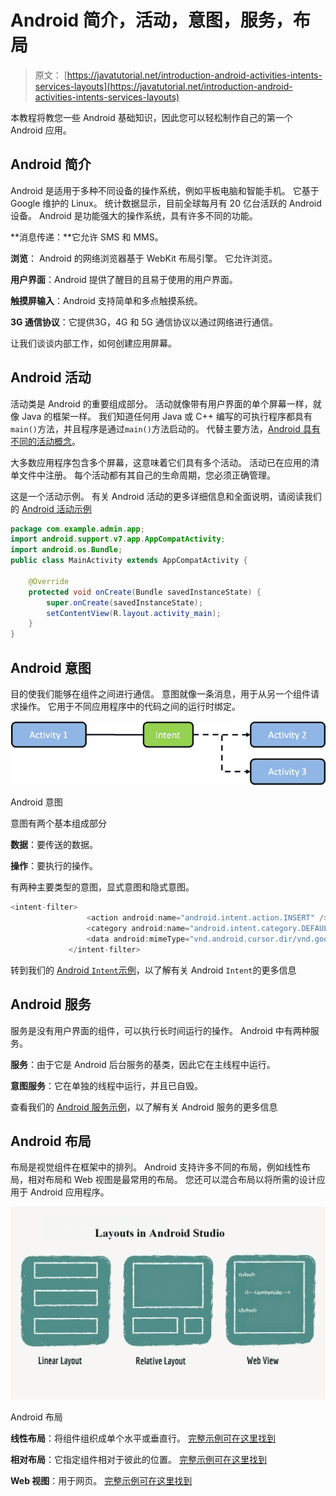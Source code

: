# Android 简介，活动，意图，服务，布局

> 原文： [https://javatutorial.net/introduction-android-activities-intents-services-layouts](https://javatutorial.net/introduction-android-activities-intents-services-layouts)

本教程将教您一些 Android 基础知识，因此您可以轻松制作自己的第一个 Android 应用。

## Android 简介

Android 是适用于多种不同设备的操作系统，例如平板电脑和智能手机。 它基于 Google 维护的 Linux。 统计数据显示，目前全球每月有 20 亿台活跃的 Android 设备。 Android 是功能强大的操作系统，具有许多不同的功能。

**消息传递：**它允许 SMS 和 MMS。

**浏览**： Android 的网络浏览器基于 WebKit 布局引擎。 它允许浏览。

**用户界面**：Android 提供了醒目的且易于使用的用户界面。

**触摸屏输入**：Android 支持简单和多点触摸系统。

**3G 通信协议**：它提供​​3G，4G 和 5G 通信协议以通过网络进行通信。

让我们谈谈内部工作，如何创建应用屏幕。

## Android 活动

活动类是 Android 的重要组成部分。 活动就像带有用户界面的单个屏幕一样，就像 Java 的框架一样。 我们知道任何用 Java 或 C++ 编写的可执行程序都具有`main()`方法，并且程序是通过`main()`方法启动的。 代替主要方法，[Android 具有不同的活动概念](https://javatutorial.net/swing-jframe-basics-create-jframe)。

大多数应用程序包含多个屏幕，这意味着它们具有多个活动。 活动已在应用的清单文件中注册。 每个活动都有其自己的生命周期，您必须正确管理。

这是一个活动示例。 有关 Android 活动的更多详细信息和全面说明，请阅读我们的 [Android 活动示例](https://javatutorial.net/android-activity-example)

```java
package com.example.admin.app;
import android.support.v7.app.AppCompatActivity;
import android.os.Bundle;
public class MainActivity extends AppCompatActivity {

    @Override
    protected void onCreate(Bundle savedInstanceState) {
        super.onCreate(savedInstanceState);
        setContentView(R.layout.activity_main);
    }
}

```

## Android 意图

目的使我们能够在组件之间进行通信。 意图就像一条消息，用于从另一个组件请求操作。 它用于不同应用程序中的代码之间的运行时绑定。

![Android intents](img/cccca67d34845a3d06da75269a62384b.jpg)

Android 意图

意图有两个基本组成部分

**数据**：要传送的数据。

**操作**：要执行的操作。

有两种主要类型的意图，显式意图和隐式意图。

```java
<intent-filter>
                 <action android:name="android.intent.action.INSERT" />
                 <category android:name="android.intent.category.DEFAULT" />
                 <data android:mimeType="vnd.android.cursor.dir/vnd.google.note" />
             </intent-filter>

```

转到我们的 [Android `Intent`示例](https://javatutorial.net/android-intent-example)，以了解有关 Android `Intent`的更多信息

## Android 服务

服务是没有用户界面的组件，可以执行长时间运行的操作。 Android 中有两种服务。

**服务**：由于它是 Android 后台服务的基类，因此它在主线程中运行。

**意图服务**：它在单独的线程中运行，并且已自毁。

查看我们的 [Android 服务示例](https://javatutorial.net/android-service-example)，以了解有关 Android 服务的更多信息

## Android 布局

布局是视觉组件在框架中的排列。 Android 支持许多不同的布局，例如线性布局，相对布局和 Web 视图是最常用的布局。 您还可以混合布局以将所需的设计应用于 Android 应用程序。

![Android Studio layouts](img/6cbb9eeeb1835053cf89b81fcab0c7bd.jpg)

Android 布局

**线性布局**：将组件组织成单个水平或垂直行。 [完整示例可在这里找到](https://javatutorial.net/android-linear-layout-example)

**相对布局**：它指定组件相对于彼此的位置。 [完整示例可在这里找到](https://javatutorial.net/android-relative-layout-example)

**Web 视图**：用于网页。 [完整示例可在这里找到](https://javatutorial.net/android-web-view-layout-example)